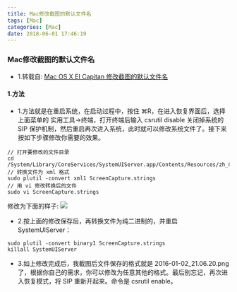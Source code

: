 ```yaml
---
title: Mac修改截图的默认文件名
tags: [Mac]
categories: [Mac]
date: 2018-06-01 17:46:19
---
```




### Mac修改截图的默认文件名

* 1.转载自: [Mac OS X EI Capitan 修改截图的默认文件名](http://www.mycode.net.cn/platform/linux-unix/1398.html)

<!-- more -->

#### 1.方法

* 1.方法就是在重启系统，在启动过程中，按住 ⌘R，在进入恢复界面后，选择上面菜单的 实用工具->终端，打开终端后输入 csrutil disable 关闭掉系统的 SIP 保护机制，然后重启再次进入系统，此时就可以修改系统文件了。接下来按如下步骤修改你需要的效果。

```
// 打开要修改的文件目录
cd /System/Library/CoreServices/SystemUIServer.app/Contents/Resources/zh_CN.lproj
// 转换文件为 xml 格式
sudo plutil -convert xml1 ScreenCapture.strings
// 用 vi 修改转换后的文件
sudo vi ScreenCapture.strings
```

修改为下面的样子:
![](http://p3v7okj0k.bkt.clouddn.com/wp-content/uploads/2016/01/2016-01-02_21.06.20.png)

* 2.按上面的修改保存后，再转换文件为纯二进制的，并重启 SystemUIServer：

```
sudo plutil -convert binary1 ScreenCapture.strings
killall SystemUIServer
```

* 3.如上修改完成后，我截图后文件保存的格式就是 2016-01-02_21.06.20.png 了，根据你自己的需求，你可以修改为任意其他的格式。最后别忘记，再次进入恢复模式，将 SIP 重新开起来。命令是 csrutil enable。

